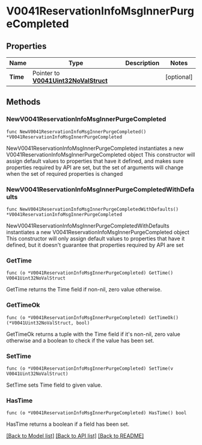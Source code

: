 # V0041ReservationInfoMsgInnerPurgeCompleted

## Properties

Name | Type | Description | Notes
------------ | ------------- | ------------- | -------------
**Time** | Pointer to [**V0041Uint32NoValStruct**](V0041Uint32NoValStruct.md) |  | [optional] 

## Methods

### NewV0041ReservationInfoMsgInnerPurgeCompleted

`func NewV0041ReservationInfoMsgInnerPurgeCompleted() *V0041ReservationInfoMsgInnerPurgeCompleted`

NewV0041ReservationInfoMsgInnerPurgeCompleted instantiates a new V0041ReservationInfoMsgInnerPurgeCompleted object
This constructor will assign default values to properties that have it defined,
and makes sure properties required by API are set, but the set of arguments
will change when the set of required properties is changed

### NewV0041ReservationInfoMsgInnerPurgeCompletedWithDefaults

`func NewV0041ReservationInfoMsgInnerPurgeCompletedWithDefaults() *V0041ReservationInfoMsgInnerPurgeCompleted`

NewV0041ReservationInfoMsgInnerPurgeCompletedWithDefaults instantiates a new V0041ReservationInfoMsgInnerPurgeCompleted object
This constructor will only assign default values to properties that have it defined,
but it doesn't guarantee that properties required by API are set

### GetTime

`func (o *V0041ReservationInfoMsgInnerPurgeCompleted) GetTime() V0041Uint32NoValStruct`

GetTime returns the Time field if non-nil, zero value otherwise.

### GetTimeOk

`func (o *V0041ReservationInfoMsgInnerPurgeCompleted) GetTimeOk() (*V0041Uint32NoValStruct, bool)`

GetTimeOk returns a tuple with the Time field if it's non-nil, zero value otherwise
and a boolean to check if the value has been set.

### SetTime

`func (o *V0041ReservationInfoMsgInnerPurgeCompleted) SetTime(v V0041Uint32NoValStruct)`

SetTime sets Time field to given value.

### HasTime

`func (o *V0041ReservationInfoMsgInnerPurgeCompleted) HasTime() bool`

HasTime returns a boolean if a field has been set.


[[Back to Model list]](../README.md#documentation-for-models) [[Back to API list]](../README.md#documentation-for-api-endpoints) [[Back to README]](../README.md)


